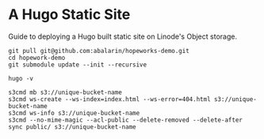 # A Hugo Static Site
Guide to deploying a Hugo built static site on Linode's Object storage.

```
git pull git@github.com:abalarin/hopeworks-demo.git
cd hopework-demo
git submodule update --init --recursive

hugo -v

s3cmd mb s3://unique-bucket-name
s3cmd ws-create --ws-index=index.html --ws-error=404.html s3://unique-bucket-name
s3cmd ws-info s3://unique-bucket-name
s3cmd --no-mime-magic --acl-public --delete-removed --delete-after sync public/ s3://unique-bucket-name
```